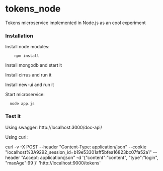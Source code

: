 # tokens_node
Tokens microservice implemented in Node.js as an cool experiment

### Installation
Install node modules:

        npm install

Install mongodb and start it

Install cirrus and run it

Install new-ui and run it

Start microservice:

      node app.js

### Test it
Using swagger: http://localhost:3000/doc-api/

Using curl:

curl -v -X POST --header "Content-Type: application/json" --cookie
"localhost%3A9292_session_id=b19e53301aff5bfea16823bc07fa52a1" --header
"Accept: application/json" -d '{"content":"content", "type":"login",
"maxAge":99 }' 'http://localhost:9000/tokens'

